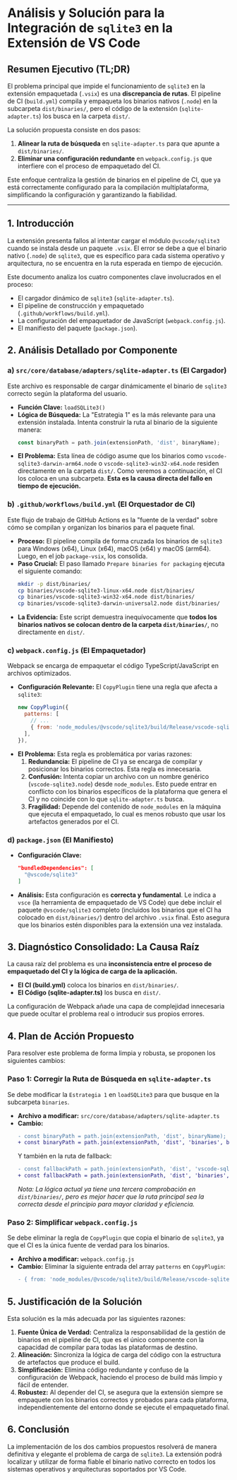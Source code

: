 
# Análisis y Solución para la Integración de `sqlite3` en la Extensión de VS Code

## Resumen Ejecutivo (TL;DR)

El problema principal que impide el funcionamiento de `sqlite3` en la extensión empaquetada (`.vsix`) es una **discrepancia de rutas**. El pipeline de CI (`build.yml`) compila y empaqueta los binarios nativos (`.node`) en la subcarpeta `dist/binaries/`, pero el código de la extensión (`sqlite-adapter.ts`) los busca en la carpeta `dist/`.

La solución propuesta consiste en dos pasos:
1.  **Alinear la ruta de búsqueda** en `sqlite-adapter.ts` para que apunte a `dist/binaries/`.
2.  **Eliminar una configuración redundante** en `webpack.config.js` que interfiere con el proceso de empaquetado del CI.

Este enfoque centraliza la gestión de binarios en el pipeline de CI, que ya está correctamente configurado para la compilación multiplataforma, simplificando la configuración y garantizando la fiabilidad.

---

## 1. Introducción

La extensión presenta fallos al intentar cargar el módulo `@vscode/sqlite3` cuando se instala desde un paquete `.vsix`. El error se debe a que el binario nativo (`.node`) de `sqlite3`, que es específico para cada sistema operativo y arquitectura, no se encuentra en la ruta esperada en tiempo de ejecución.

Este documento analiza los cuatro componentes clave involucrados en el proceso:
-   El cargador dinámico de `sqlite3` (`sqlite-adapter.ts`).
-   El pipeline de construcción y empaquetado (`.github/workflows/build.yml`).
-   La configuración del empaquetador de JavaScript (`webpack.config.js`).
-   El manifiesto del paquete (`package.json`).

## 2. Análisis Detallado por Componente

### a) `src/core/database/adapters/sqlite-adapter.ts` (El Cargador)

Este archivo es responsable de cargar dinámicamente el binario de `sqlite3` correcto según la plataforma del usuario.

-   **Función Clave:** `loadSQLite3()`
-   **Lógica de Búsqueda:** La "Estrategia 1" es la más relevante para una extensión instalada. Intenta construir la ruta al binario de la siguiente manera:
    ```typescript
    const binaryPath = path.join(extensionPath, 'dist', binaryName);
    ```
-   **El Problema:** Esta línea de código asume que los binarios como `vscode-sqlite3-darwin-arm64.node` o `vscode-sqlite3-win32-x64.node` residen directamente en la carpeta `dist/`. Como veremos a continuación, el CI los coloca en una subcarpeta. **Esta es la causa directa del fallo en tiempo de ejecución.**

### b) `.github/workflows/build.yml` (El Orquestador de CI)

Este flujo de trabajo de GitHub Actions es la "fuente de la verdad" sobre cómo se compilan y organizan los binarios para el paquete final.

-   **Proceso:** El pipeline compila de forma cruzada los binarios de `sqlite3` para Windows (x64), Linux (x64), macOS (x64) y macOS (arm64). Luego, en el job `package-vsix`, los consolida.
-   **Paso Crucial:** El paso llamado `Prepare binaries for packaging` ejecuta el siguiente comando:
    ```bash
    mkdir -p dist/binaries/
    cp binaries/vscode-sqlite3-linux-x64.node dist/binaries/
    cp binaries/vscode-sqlite3-win32-x64.node dist/binaries/
    cp binaries/vscode-sqlite3-darwin-universal2.node dist/binaries/
    ```
-   **La Evidencia:** Este script demuestra inequívocamente que **todos los binarios nativos se colocan dentro de la carpeta `dist/binaries/`**, no directamente en `dist/`.

### c) `webpack.config.js` (El Empaquetador)

Webpack se encarga de empaquetar el código TypeScript/JavaScript en archivos optimizados.

-   **Configuración Relevante:** El `CopyPlugin` tiene una regla que afecta a `sqlite3`:
    ```javascript
    new CopyPlugin({
      patterns: [
        // ...
        { from: 'node_modules/@vscode/sqlite3/build/Release/vscode-sqlite3.node', to: 'vscode-sqlite3.node', noErrorOnMissing: true },
      ],
    }),
    ```
-   **El Problema:** Esta regla es problemática por varias razones:
    1.  **Redundancia:** El pipeline de CI ya se encarga de compilar y posicionar los binarios correctos. Esta regla es innecesaria.
    2.  **Confusión:** Intenta copiar un archivo con un nombre genérico (`vscode-sqlite3.node`) desde `node_modules`. Esto puede entrar en conflicto con los binarios específicos de la plataforma que genera el CI y no coincide con lo que `sqlite-adapter.ts` busca.
    3.  **Fragilidad:** Depende del contenido de `node_modules` en la máquina que ejecuta el empaquetado, lo cual es menos robusto que usar los artefactos generados por el CI.

### d) `package.json` (El Manifiesto)

-   **Configuración Clave:**
    ```json
    "bundledDependencies": [
      "@vscode/sqlite3"
    ]
    ```
-   **Análisis:** Esta configuración es **correcta y fundamental**. Le indica a `vsce` (la herramienta de empaquetado de VS Code) que debe incluir el paquete `@vscode/sqlite3` completo (incluidos los binarios que el CI ha colocado en `dist/binaries/`) dentro del archivo `.vsix` final. Esto asegura que los binarios estén disponibles para la extensión una vez instalada.

## 3. Diagnóstico Consolidado: La Causa Raíz

La causa raíz del problema es una **inconsistencia entre el proceso de empaquetado del CI y la lógica de carga de la aplicación.**

-   **El CI (build.yml)** coloca los binarios en `dist/binaries/`.
-   **El Código (sqlite-adapter.ts)** los busca en `dist/`.

La configuración de Webpack añade una capa de complejidad innecesaria que puede ocultar el problema real o introducir sus propios errores.

## 4. Plan de Acción Propuesto

Para resolver este problema de forma limpia y robusta, se proponen los siguientes cambios:

### Paso 1: Corregir la Ruta de Búsqueda en `sqlite-adapter.ts`

Se debe modificar la `Estrategia 1` en `loadSQLite3` para que busque en la subcarpeta `binaries`.

-   **Archivo a modificar:** `src/core/database/adapters/sqlite-adapter.ts`
-   **Cambio:**
    ```diff
    - const binaryPath = path.join(extensionPath, 'dist', binaryName);
    + const binaryPath = path.join(extensionPath, 'dist', 'binaries', binaryName);
    ```
    Y también en la ruta de fallback:
    ```diff
    - const fallbackPath = path.join(extensionPath, 'dist', 'vscode-sqlite3.node');
    + const fallbackPath = path.join(extensionPath, 'dist', 'binaries', 'vscode-sqlite3.node'); // Aunque es menos probable que se use, es bueno corregirlo.
    ```
    *Nota: La lógica actual ya tiene una tercera comprobación en `dist/binaries/`, pero es mejor hacer que la ruta principal sea la correcta desde el principio para mayor claridad y eficiencia.*

### Paso 2: Simplificar `webpack.config.js`

Se debe eliminar la regla de `CopyPlugin` que copia el binario de `sqlite3`, ya que el CI es la única fuente de verdad para los binarios.

-   **Archivo a modificar:** `webpack.config.js`
-   **Cambio:** Eliminar la siguiente entrada del array `patterns` en `CopyPlugin`:
    ```diff
    - { from: 'node_modules/@vscode/sqlite3/build/Release/vscode-sqlite3.node', to: 'vscode-sqlite3.node', noErrorOnMissing: true },
    ```

## 5. Justificación de la Solución

Esta solución es la más adecuada por las siguientes razones:

1.  **Fuente Única de Verdad:** Centraliza la responsabilidad de la gestión de binarios en el pipeline de CI, que es el único componente con la capacidad de compilar para todas las plataformas de destino.
2.  **Alineación:** Sincroniza la lógica de carga del código con la estructura de artefactos que produce el build.
3.  **Simplificación:** Elimina código redundante y confuso de la configuración de Webpack, haciendo el proceso de build más limpio y fácil de entender.
4.  **Robustez:** Al depender del CI, se asegura que la extensión siempre se empaquete con los binarios correctos y probados para cada plataforma, independientemente del entorno donde se ejecute el empaquetado final.

## 6. Conclusión

La implementación de los dos cambios propuestos resolverá de manera definitiva y elegante el problema de carga de `sqlite3`. La extensión podrá localizar y utilizar de forma fiable el binario nativo correcto en todos los sistemas operativos y arquitecturas soportados por VS Code.
